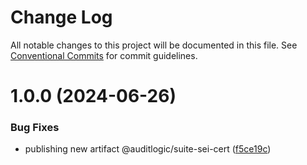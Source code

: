 # Change Log

All notable changes to this project will be documented in this file.
See [Conventional Commits](https://conventionalcommits.org) for commit guidelines.

# 1.0.0 (2024-06-26)


### Bug Fixes

* publishing new artifact @auditlogic/suite-sei-cert ([f5ce19c](https://github.com/auditlogic/suite/commit/f5ce19cfd2ccca78f97deff89255cbafe69d5946))
